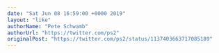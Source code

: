 ```yaml
---
date: "Sat Jun 08 16:59:00 +0000 2019"
layout: "like"
authorName: "Pete Schwamb"
authorUrl: "https://twitter.com/ps2"
originalPost: "https://twitter.com/ps2/status/1137403663717085189"
---
```

